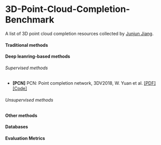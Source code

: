 # 3D-Point-Cloud-Completion-Benchmark
A list of 3D point cloud completion resources collected by [Junjun Jiang](http://homepage.hit.edu.cn/jiangjunjun).

#### Traditional methods

#### Deep leanring-based methods

###### Supervised methods
- **[PCN]** PCN: Point completion network, 3DV2018, W. Yuan et al. [[PDF]](https://arxiv.org/abs/1808.00671)[[Code]](https://github.com/wentaoyuan/pcn)

###### Unsupervised methods

#### Other methods


#### Databases 


#### Evaluation Metrics

